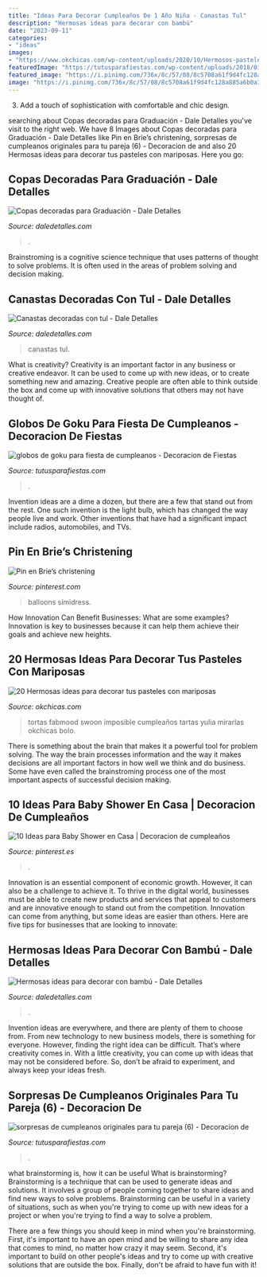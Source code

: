 ```yaml
---
title: "Ideas Para Decorar Cumpleaños De 1 Año Niña - Canastas Tul"
description: "Hermosas ideas para decorar con bambú"
date: "2023-09-11"
categories:
- "ideas"
images:
- "https://www.okchicas.com/wp-content/uploads/2020/10/Hermosos-pasteles-con-mariposas-19-1-557x700.jpg"
featuredImage: "https://tutusparafiestas.com/wp-content/uploads/2018/01/globos-de-goku-para-fiesta-de-cumpleanos.jpg"
featured_image: "https://i.pinimg.com/736x/8c/57/08/8c5708a61f9d4fc128a885a6b0a1c291.jpg"
image: "https://i.pinimg.com/736x/8c/57/08/8c5708a61f9d4fc128a885a6b0a1c291.jpg"
---
```



3. Add a touch of sophistication with comfortable and chic design.

	

		
searching about Copas decoradas para Graduación - Dale Detalles you've visit to the right web. We have 8 Images about Copas decoradas para Graduación - Dale Detalles like Pin en Brie’s christening, sorpresas de cumpleanos originales para tu pareja (6) - Decoracion de and also 20 Hermosas ideas para decorar tus pasteles con mariposas. Here you go:
		
    
## Copas Decoradas Para Graduación - Dale Detalles

<img loading=lazy src="https://i2.wp.com/www.daledetalles.com/wp-content/uploads/2016/04/copa-para-graduacion1.jpg" onerror="this.onerror=null;this.src='https://tse4.mm.bing.net/th?id=OIP.N-YzMS5RobjEZsV8LRc5NwHaJ5&amp;pid=15.1';" alt="Copas decoradas para Graduación - Dale Detalles">

_Source: daledetalles.com_

>. 

	

Brainstroming is a cognitive science technique that uses patterns of thought to solve problems. It is often used in the areas of problem solving and decision making.

    
## Canastas Decoradas Con Tul - Dale Detalles

<img loading=lazy src="https://i0.wp.com/www.daledetalles.com/wp-content/uploads/2018/01/canastas-decoradas18.jpg?resize=550%2C390" onerror="this.onerror=null;this.src='https://tse3.mm.bing.net/th?id=OIP.69C0j4NM3P0SoAcvFNkIJAHaFQ&amp;pid=15.1';" alt="Canastas decoradas con tul - Dale Detalles">

_Source: daledetalles.com_

>canastas tul. 

	

What is creativity?
Creativity is an important factor in any business or creative endeavor. It can be used to come up with new ideas, or to create something new and amazing. Creative people are often able to think outside the box and come up with innovative solutions that others may not have thought of.

    
## Globos De Goku Para Fiesta De Cumpleanos - Decoracion De Fiestas

<img loading=lazy src="https://tutusparafiestas.com/wp-content/uploads/2018/01/globos-de-goku-para-fiesta-de-cumpleanos.jpg" onerror="this.onerror=null;this.src='https://tse3.mm.bing.net/th?id=OIP.SuHttEOuSSg9xQjtEdBwbwHaJ4&amp;pid=15.1';" alt="globos de goku para fiesta de cumpleanos - Decoracion de Fiestas">

_Source: tutusparafiestas.com_

>. 

	

Invention ideas are a dime a dozen, but there are a few that stand out from the rest. One such invention is the light bulb, which has changed the way people live and work. Other inventions that have had a significant impact include radios, automobiles, and TVs.

    
## Pin En Brie’s Christening

<img loading=lazy src="https://i.pinimg.com/736x/8c/57/08/8c5708a61f9d4fc128a885a6b0a1c291.jpg" onerror="this.onerror=null;this.src='https://tse4.mm.bing.net/th?id=OIP.9EGNt8Qtcn22eqRPuRXUagHaJP&amp;pid=15.1';" alt="Pin en Brie’s christening">

_Source: pinterest.com_

>balloons simidress. 

	

How Innovation Can Benefit Businesses: What are some examples?
Innovation is key to businesses because it can help them achieve their goals and achieve new heights.

    
## 20 Hermosas Ideas Para Decorar Tus Pasteles Con Mariposas

<img loading=lazy src="https://www.okchicas.com/wp-content/uploads/2020/10/Hermosos-pasteles-con-mariposas-19-1-557x700.jpg" onerror="this.onerror=null;this.src='https://tse1.mm.bing.net/th?id=OIP.kAiZHK-q9ELOpQZjbBGxsQHaJT&amp;pid=15.1';" alt="20 Hermosas ideas para decorar tus pasteles con mariposas">

_Source: okchicas.com_

>tortas fabmood swoon imposible cumpleaños tartas yulia mirarlas okchicas bolo. 

	

There is something about the brain that makes it a powerful tool for problem solving. The way the brain processes information and the way it makes decisions are all important factors in how well we think and do business. Some have even called the brainstroming process one of the most important aspects of successful decision making.

    
## 10 Ideas Para Baby Shower En Casa | Decoracion De Cumpleaños

<img loading=lazy src="https://i.pinimg.com/736x/cc/e5/b3/cce5b37fc9f6be1d00b9f20f552f7ec0.jpg" onerror="this.onerror=null;this.src='https://tse4.mm.bing.net/th?id=OIP.ASQZte7g7XwU86oisi-uRgHaHz&amp;pid=15.1';" alt="10 Ideas para Baby Shower en Casa | Decoracion de cumpleaños">

_Source: pinterest.es_

>. 

	

Innovation is an essential component of economic growth. However, it can also be a challenge to achieve it. To thrive in the digital world, businesses must be able to create new products and services that appeal to customers and are innovative enough to stand out from the competition. Innovation can come from anything, but some ideas are easier than others. Here are five tips for businesses that are looking to innovate:

    
## Hermosas Ideas Para Decorar Con Bambú - Dale Detalles

<img loading=lazy src="https://i0.wp.com/www.daledetalles.com/wp-content/uploads/2017/01/decoracion-con-bambu1.jpg" onerror="this.onerror=null;this.src='https://tse1.mm.bing.net/th?id=OIP.pXLVxN8_bSR4u7z03dH1KAHaNK&amp;pid=15.1';" alt="Hermosas ideas para decorar con bambú - Dale Detalles">

_Source: daledetalles.com_

>. 

	

Invention ideas are everywhere, and there are plenty of them to choose from. From new technology to new business models, there is something for everyone. However, finding the right idea can be difficult. That’s where creativity comes in. With a little creativity, you can come up with ideas that may not be considered before. So, don’t be afraid to experiment, and always keep your ideas fresh.

    
## Sorpresas De Cumpleanos Originales Para Tu Pareja (6) - Decoracion De

<img loading=lazy src="https://tutusparafiestas.com/wp-content/uploads/2017/11/sorpresas-de-cumpleanos-originales-para-tu-pareja-6.jpg" onerror="this.onerror=null;this.src='https://tse3.mm.bing.net/th?id=OIP.at4SDHHBgBPQeG2zqZb3qwHaIA&amp;pid=15.1';" alt="sorpresas de cumpleanos originales para tu pareja (6) - Decoracion de">

_Source: tutusparafiestas.com_

>. 

	

what brainstorming is, how it can be useful
What is brainstorming?
Brainstorming is a technique that can be used to generate ideas and solutions. It involves a group of people coming together to share ideas and find new ways to solve problems. Brainstorming can be useful in a variety of situations, such as when you're trying to come up with new ideas for a project or when you're trying to find a way to solve a problem.

There are a few things you should keep in mind when you're brainstorming. First, it's important to have an open mind and be willing to share any idea that comes to mind, no matter how crazy it may seem. Second, it's important to build on other people's ideas and try to come up with creative solutions that are outside the box. Finally, don't be afraid to have fun with it!

